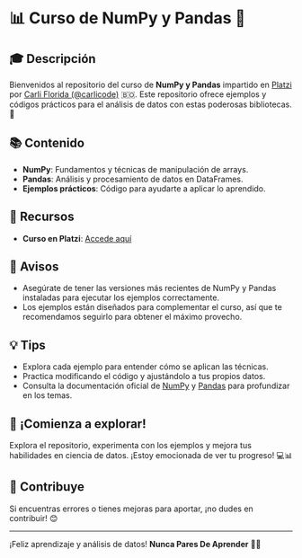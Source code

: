 # 📊 Curso de NumPy y Pandas 🐼

## 🎓 Descripción

Bienvenidos al repositorio del curso de **NumPy y Pandas** impartido en [Platzi](https://platzi.com/cursos/numpy-pandas/) por [Carli Florida (@carlicode)](https://github.com/carlicode) 🇧🇴. Este repositorio ofrece ejemplos y códigos prácticos para el análisis de datos con estas poderosas bibliotecas. 🚀

## 📚 Contenido

- **NumPy**: Fundamentos y técnicas de manipulación de arrays.
- **Pandas**: Análisis y procesamiento de datos en DataFrames.
- **Ejemplos prácticos**: Código para ayudarte a aplicar lo aprendido.

## 🔗 Recursos

- **Curso en Platzi**: [Accede aquí](https://platzi.com/cursos/numpy-pandas/)

## 📢 Avisos

- Asegúrate de tener las versiones más recientes de NumPy y Pandas instaladas para ejecutar los ejemplos correctamente.
- Los ejemplos están diseñados para complementar el curso, así que te recomendamos seguirlo para obtener el máximo provecho.

## 💡 Tips

- Explora cada ejemplo para entender cómo se aplican las técnicas.
- Practica modificando el código y ajustándolo a tus propios datos.
- Consulta la documentación oficial de [NumPy](https://numpy.org/doc/stable/) y [Pandas](https://pandas.pydata.org/pandas-docs/stable/) para profundizar en los temas.

## 🚀 ¡Comienza a explorar!

Explora el repositorio, experimenta con los ejemplos y mejora tus habilidades en ciencia de datos. ¡Estoy emocionada de ver tu progreso! 💻📊

## 🤝 Contribuye

Si encuentras errores o tienes mejoras para aportar, ¡no dudes en contribuir! 😊

---

¡Feliz aprendizaje y análisis de datos! <strong>Nunca Pares De Aprender</strong> 💪💚
